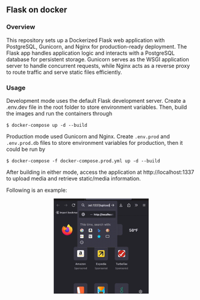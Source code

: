 ## Flask on docker

### Overview

This repository sets up a Dockerized Flask web application with PostgreSQL, Gunicorn, and Nginx for production-ready deployment. The Flask app handles application logic and interacts with a PostgreSQL database for persistent storage. Gunicorn serves as the WSGI application server to handle concurrent requests, while Nginx acts as a reverse proxy to route traffic and serve static files efficiently.

### Usage

Development mode uses the default Flask development server. Create a .env.dev file in the root folder to store environment variables. Then, build the images and run the containers through
```
$ docker-compose up -d --build
```

Production mode used Gunicorn and Nginx. Create `.env.prod` and `.env.prod.db` files to store environment variables for production, then it could be run by
```
$ docker-compose -f docker-compose.prod.yml up -d --build
```

After building in either mode, access the application at http://localhost:1337 to upload media and retrieve static/media information.

Following is an example:
<div style="display: flex; justify-content: center">
<img src="example.gif" width="50%">
</div>
